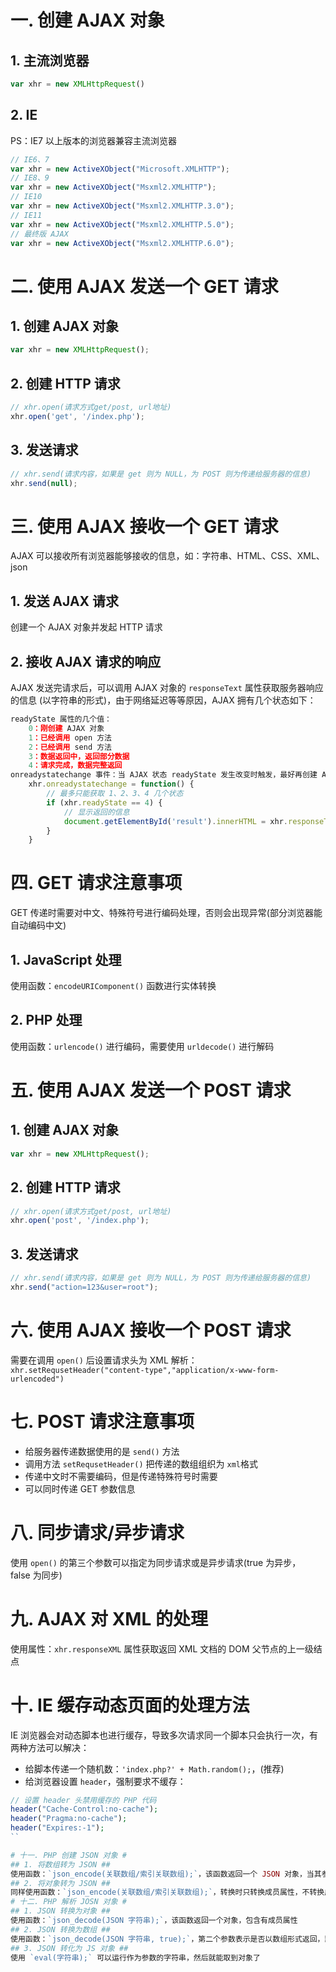 # 一. 创建 AJAX 对象 #
## 1. 主流浏览器 ##
```js
var xhr = new XMLHttpRequest()
```

## 2. IE ##
PS：IE7 以上版本的浏览器兼容主流浏览器
```js
// IE6、7
var xhr = new ActiveXObject("Microsoft.XMLHTTP");
// IE8、9
var xhr = new ActiveXObject("Msxml2.XMLHTTP");
// IE10
var xhr = new ActiveXObject("Msxml2.XMLHTTP.3.0");
// IE11
var xhr = new ActiveXObject("Msxml2.XMLHTTP.5.0");
// 最终版 AJAX
var xhr = new ActiveXObject("Msxml2.XMLHTTP.6.0");
```
# 二. 使用 AJAX 发送一个 GET 请求 #
## 1. 创建 AJAX 对象 ##
```js
var xhr = new XMLHttpRequest();
```
## 2. 创建 HTTP 请求 ##
```js
// xhr.open(请求方式get/post, url地址)
xhr.open('get', '/index.php');
```
## 3. 发送请求 ##
```js
// xhr.send(请求内容，如果是 get 则为 NULL，为 POST 则为传递给服务器的信息)
xhr.send(null);
```
# 三. 使用 AJAX 接收一个 GET 请求 #
AJAX 可以接收所有浏览器能够接收的信息，如：字符串、HTML、CSS、XML、json
## 1. 发送 AJAX 请求 ##
创建一个 AJAX 对象并发起 HTTP 请求
## 2. 接收 AJAX 请求的响应 ##
AJAX 发送完请求后，可以调用 AJAX 对象的 `responseText` 属性获取服务器响应的信息 (以字符串的形式)，由于网络延迟等等原因，AJAX 拥有几个状态如下：
```js
readyState 属性的几个值：
    0：刚创建 AJAX 对象
    1：已经调用 open 方法
    2：已经调用 send 方法
    3：数据返回中，返回部分数据
    4：请求完成，数据完整返回
onreadystatechange 事件：当 AJAX 状态 readyState 发生改变时触发，最好再创建 AJAX 对象后就创建事件：
    xhr.onreadystatechange = function() {
        // 最多只能获取 1、2、3、4 几个状态
        if (xhr.readyState == 4) {
            // 显示返回的信息
            document.getElementById('result').innerHTML = xhr.responseText;
        }
    }
```
# 四. GET 请求注意事项 #
GET 传递时需要对中文、特殊符号进行编码处理，否则会出现异常(部分浏览器能自动编码中文)
## 1. JavaScript 处理 ##
使用函数：`encodeURIComponent()` 函数进行实体转换
## 2. PHP 处理 ##
使用函数：`urlencode()` 进行编码，需要使用 `urldecode()` 进行解码
# 五. 使用 AJAX 发送一个 POST 请求 #
## 1. 创建 AJAX 对象 ##
```js
var xhr = new XMLHttpRequest();
```
## 2. 创建 HTTP 请求 ##
```js
// xhr.open(请求方式get/post, url地址)
xhr.open('post', '/index.php');
```
## 3. 发送请求 ##
```js
// xhr.send(请求内容，如果是 get 则为 NULL，为 POST 则为传递给服务器的信息)
xhr.send("action=123&user=root");
```
# 六. 使用 AJAX 接收一个 POST 请求 #
需要在调用 `open()` 后设置请求头为 XML 解析：`xhr.setRequsetHeader("content-type","application/x-www-form-urlencoded")`
# 七. POST 请求注意事项 #
- 给服务器传递数据使用的是 `send()` 方法
- 调用方法 `setRequsetHeader()` 把传递的数组组织为 `xml`格式
- 传递中文时不需要编码，但是传递特殊符号时需要
- 可以同时传递 GET 参数信息

# 八. 同步请求/异步请求 #
使用 `open()` 的第三个参数可以指定为同步请求或是异步请求(true 为异步，false 为同步)
# 九. AJAX 对 XML 的处理 #
使用属性：`xhr.responseXML` 属性获取返回 XML 文档的 DOM 父节点的上一级结点
# 十. IE 缓存动态页面的处理方法 #
IE 浏览器会对动态脚本也进行缓存，导致多次请求同一个脚本只会执行一次，有两种方法可以解决：

- 给脚本传递一个随机数：`'index.php?' + Math.random();`，(推荐)
- 给浏览器设置 `header`，强制要求不缓存：
```php
// 设置 header 头禁用缓存的 PHP 代码
header("Cache-Control:no-cache");
header("Pragma:no-cache");
header("Expires:-1");
``

# 十一. PHP 创建 JSON 对象 #
## 1. 将数组转为 JSON ##
使用函数：`json_encode(关联数组/索引关联数组);`，该函数返回一个 JSON 对象，当其参数为索引数组时，返回 JS 数组 ({"键":"值"}，JSON 对单/双引号敏感)
## 2. 将对象转为 JSON ##
同样使用函数：`json_encode(关联数组/索引关联数组);`，转换时只转换成员属性，不转换成员方法({"属性名":"值"})
# 十二. PHP 解析 JOSN 对象 #
## 1. JSON 转换为对象 ##
使用函数：`json_decode(JSON 字符串);`，该函数返回一个对象，包含有成员属性
## 2. JSON 转换为数组 ##
使用函数：`json_decode(JSON 字符串, true);`，第二个参数表示是否以数组形式返回，默认为 false
## 3. JSON 转化为 JS 对象 ##
使用 `eval(字符串);` 可以运行作为参数的字符串，然后就能取到对象了